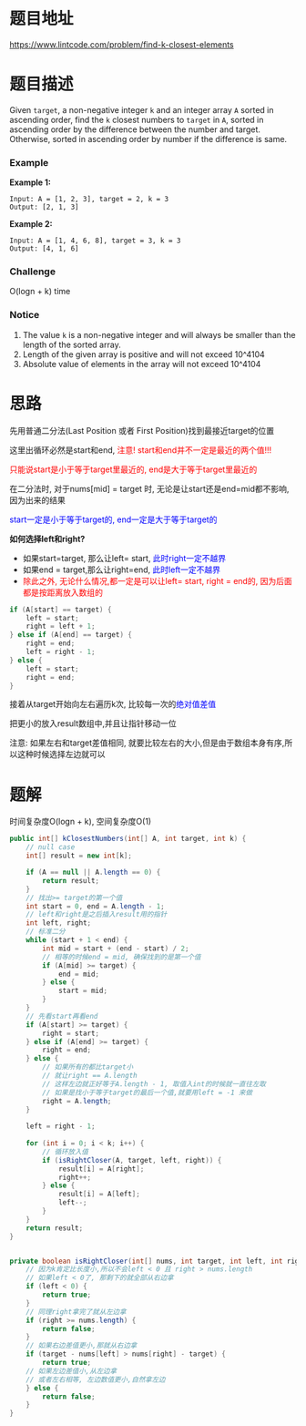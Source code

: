 # 题目地址

https://www.lintcode.com/problem/find-k-closest-elements



# 题目描述

Given `target`, a non-negative integer `k` and an integer array `A` sorted in ascending order, find the `k` closest numbers to `target` in `A`, sorted in ascending order by the difference between the number and target. Otherwise, sorted in ascending order by number if the difference is same.

### Example

**Example 1:**

```
Input: A = [1, 2, 3], target = 2, k = 3
Output: [2, 1, 3]
```

**Example 2:**

```
Input: A = [1, 4, 6, 8], target = 3, k = 3
Output: [4, 1, 6]
```

### Challenge

O(logn + k) time

### Notice

1. The value `k` is a non-negative integer and will always be smaller than the length of the sorted array.
2. Length of the given array is positive and will not exceed 10^4104
3. Absolute value of elements in the array will not exceed 10^4104





# 思路

先用普通二分法(Last Position 或者 First Position)找到最接近target的位置

这里出循环必然是start和end, <font color = red>注意! start和end并不一定是最近的两个值!!!</font> 

<font color = red>只能说start是小于等于target里最近的, end是大于等于target里最近的</font> 

在二分法时, 对于nums[mid] = target 时, 无论是让start还是end=mid都不影响, 因为出来的结果

<font color = blue>start一定是小于等于target的, end一定是大于等于target的</font>

**如何选择left和right?**

+ 如果start=target, 那么让left= start, <font color = blue>此时right一定不越界</font>
+ 如果end = target,那么让right=end, <font color = blue>此时left一定不越界</font>
+ <font color = red>除此之外, 无论什么情况,都一定是可以让left= start, right = end的, 因为后面都是按距离放入数组的</font>

```java
if (A[start] == target) {
    left = start;
    right = left + 1;
} else if (A[end] == target) {
    right = end;
    left = right - 1;
} else {
    left = start;
    right = end;
}
```






接着从target开始向左右遍历k次, 比较每一次的<font color = blue>绝对值差值</font>


把更小的放入result数组中,并且让指针移动一位

注意: 如果左右和target差值相同, 就要比较左右的大小,但是由于数组本身有序,所以这种时候选择左边就可以





# 题解

时间复杂度O(logn + k), 空间复杂度O(1)

```java
public int[] kClosestNumbers(int[] A, int target, int k) {
    // null case
    int[] result = new int[k];

    if (A == null || A.length == 0) {
        return result;
    }
    // 找出>= target的第一个值
    int start = 0, end = A.length - 1;
    // left和right是之后插入result用的指针
    int left, right;
    // 标准二分
    while (start + 1 < end) {
        int mid = start + (end - start) / 2;
        // 相等的时候end = mid, 确保找到的是第一个值
        if (A[mid] >= target) {
            end = mid;
        } else {
            start = mid;
        }
    }
    // 先看start再看end
    if (A[start] >= target) {
        right = start;
    } else if (A[end] >= target) {
        right = end;
    } else {
        // 如果所有的都比target小
        // 就让right == A.length
        // 这样左边就正好等于A.length - 1, 取值入int的时候就一直往左取
        // 如果是找小于等于target的最后一个值,就要用left = -1 来做
        right = A.length;
    }
    
    left = right - 1;
    
    for (int i = 0; i < k; i++) {
    	// 循环放入值
        if (isRightCloser(A, target, left, right)) {
            result[i] = A[right];
            right++;
        } else {
            result[i] = A[left];
            left--;
        }
    }
    return result;
}


private boolean isRightCloser(int[] nums, int target, int left, int right) {
    // 因为k肯定比长度小,所以不会left < 0 且 right > nums.length
    // 如果left < 0了, 那剩下的就全部从右边拿
    if (left < 0) {
        return true;
    }
    // 同理right拿完了就从左边拿
    if (right >= nums.length) {
        return false;
    }
    // 如果右边差值更小,那就从右边拿
    if (target - nums[left] > nums[right] - target) {
        return true;
    // 如果左边差值小,从左边拿
    // 或者左右相等, 左边数值更小,自然拿左边
    } else {
        return false;
    }
}
```


```

```